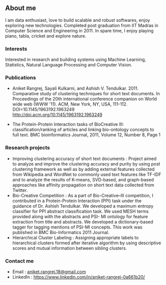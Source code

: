 ## About me

I am data enthusiast, love to build scalable and robust softwares, enjoy exploring new technologies.
Completed post graduation from IIT Madras in Computer Science and Engineering in 2011.
In spare time, I enjoy playing piano, tabla, cricket and explore nature. 


### Interests

Interested in research and building systems using Machine Learning, Statistics, Natural Language Processing and Computer Vision.


### Publications
* Aniket Rangrej, Sayali Kulkarni, and Ashish V. Tendulkar. 2011. Comparative study of clustering techniques for
short text documents. In Proceedings of the 20th international conference companion on World wide web
(WWW '11). ACM, New York, NY, USA, 111-112. DOI=10.1145/1963192.1963249
http://doi.acm.org/10.1145/1963192.1963249

* The Protein-Protein Interaction tasks of BioCreative III: classification/ranking of articles and linking bio-ontology
concepts to full text. BMC bioinformatics Journal, 2011, Volume 12, Number 8, Page 1


### Research projects
* Improving clustering accuracy of short text documents : Project aimed to analyze and improve the clustering accuracy and purity by using post clustering framework as well as by adding external features collected from Wikipedia and WordNet to commonly used text features like TF-IDF and to analyze the results of K-means, SVD-based, and graph-based approaches like affinity propagation on short text data collected from Twitter.
* Bio-Creative Competition : As a part of Bio-Creative–III competition, ​I contributed in a Protein-Protein Interaction (PPI) task under the guidance of Dr. Ashish Tendulkar. We developed a maximum entropy classifier for PPI abstract classification task. We used MESH terms provided along with the abstracts and PSI- MI ontology for feature extraction from title and abstracts. We developed a dictionary-based tagger for tagging mentions of PSI-MI concepts. This work was published in BMC Bio-Informatics 2011 Journal.      
* Hierarchical Cluster Labeling : Assigning appropriate labels to hierarchical clusters formed after iterative algorithm by using descriptive scores and mutual information between sibling clusters.

### Contact me
* Email : aniket.rangrej.18@gmail.com
* LinkedIn : https://www.linkedin.com/in/aniket-rangrej-0a661b20/
